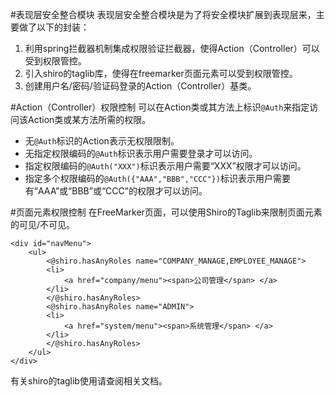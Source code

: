 #表现层安全整合模块
表现层安全整合模块是为了将安全模块扩展到表现层来，主要做了以下的封装：

1.	利用spring拦截器机制集成权限验证拦截器，使得Action（Controller）可以受到权限管控。
2.	引入shiro的taglib库，使得在freemarker页面元素可以受到权限管控。
3.	创建用户名/密码/验证码登录的Action（Controller）基类。

#Action（Controller）权限控制
可以在Action类或其方法上标识`@Auth`来指定访问该Action类或某方法所需的权限。

* 无`@Auth`标识的Action表示无权限限制。
* 无指定权限编码的`@Auth`标识表示用户需要登录才可以访问。
* 指定权限编码的`@Auth("XXX")`标识表示用户需要“XXX”权限才可以访问。
* 指定多个权限编码的`@Auth({"AAA","BBB","CCC"})`标识表示用户需要有“AAA”或“BBB”或“CCC”的权限才可以访问。

#页面元素权限控制
在FreeMarker页面，可以使用Shiro的Taglib来限制页面元素的可见/不可见。

	<div id="navMenu">
        <ul>
			<@shiro.hasAnyRoles name="COMPANY_MANAGE,EMPLOYEE_MANAGE">
        	<li>
        		<a href="company/menu"><span>公司管理</span> </a>
        	</li>
			</@shiro.hasAnyRoles>
			<@shiro.hasAnyRoles name="ADMIN">
            <li>
                <a href="system/menu"><span>系统管理</span> </a>
            </li>
			</@shiro.hasAnyRoles>
        </ul>
    </div>

有关shiro的taglib使用请查阅相关文档。